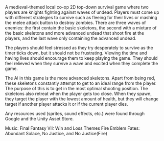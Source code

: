 A medieval-themed local co-op 2D top-down survival game where two players are knights fighting against 
waves of undead. Players must come up with different strategies to survive such as fleeing for their 
lives or mashing the melee attack button to destroy zombies. There are three waves of enemies: the first contain the 
basic skeletons, the second with a mixture of the basic skeletons and more advanced undead that shoot
fire at the players, and the last wave only containing the advanced undead.

The players should feel stressed as they try desperately to survive as the timer ticks down, but it
should not be frustrating. Viewing the time and having lives should encourage them to keep playing 
the game. They should feel relieved when they survive a wave and excited when they complete the game.

The AI in this game is the more advanced skeletons. 
Apart from being red, these skeletons constantly attempt to get to an ideal range from the player. 
The purpose of this is to get in the most optimal shooting position. 
The skeletons also retreat when the player gets too close. 
When they spawn, they target the player with the lowest amount of health, but they will change target if another player 
attacks it or if the current player dies.

Any resources used (sprites, sound effects, etc.) were found through Google and the Unity Asset Store. 

Music:
Final Fantasy VII: Win and Loss Themes
Fire Emblem Fates: Abundant Solace, No Justice, and No Justice(Fire)
